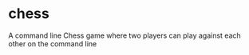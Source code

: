 # chess
A command line Chess game where two players can play against each other on the command line
